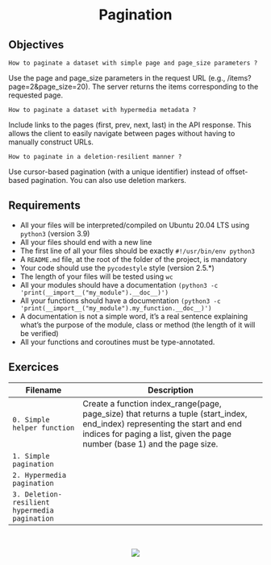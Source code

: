 
<div align= "center">
  <h1>Pagination</h1>
</div>

##  Objectives

`How to paginate a dataset with simple page and page_size parameters ?`

Use the page and page_size parameters in the request URL (e.g., /items?page=2&page_size=20). The server returns the items corresponding to the requested page.

`How to paginate a dataset with hypermedia metadata ?`

Include links to the pages (first, prev, next, last) in the API response. This allows the client to easily navigate between pages without having to manually construct URLs.

`How to paginate in a deletion-resilient manner ?`

Use cursor-based pagination (with a unique identifier) ​​instead of offset-based pagination. You can also use deletion markers.


## Requirements

- All your files will be interpreted/compiled on Ubuntu 20.04 LTS using `python3` (version 3.9)
- All your files should end with a new line
- The first line of all your files should be exactly `#!/usr/bin/env python3`
- A `README.md` file, at the root of the folder of the project, is mandatory
- Your code should use the `pycodestyle` style (version 2.5.*)
- The length of your files will be tested using `wc`
- All your modules should have a documentation `(python3 -c 'print(__import__("my_module").__doc__)')`
- All your functions should have a documentation `(python3 -c 'print(__import__("my_module").my_function.__doc__)')`
- A documentation is not a simple word, it’s a real sentence explaining what’s the purpose of the module, class or method (the length of it will be verified)
- All your functions and coroutines must be type-annotated.

## Exercices

| Filename | Description |
| -------- | ----------- |
|`0. Simple helper function`|Create a function index_range(page, page_size) that returns a tuple (start_index, end_index) representing the start and end indices for paging a list, given the page number (base 1) and the page size.|
|`1. Simple pagination`||
|`2. Hypermedia pagination`||
|`3. Deletion-resilient hypermedia pagination`||


<br>

<p align="center">
  <img src="https://i.imgur.com/J1oVLId.jpeg" name="logo Holberton"/>
</p>